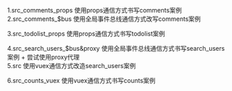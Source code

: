 1.src_comments_props  使用props通信方式书写comments案例<br>
2.src_comments_$bus   使用全局事件总线通信方式改写comments案例<br>

3.src_todolist_props  使用props通信方式书写todolist案例<br>

4.src_search_users_$bus&proxy  使用全局事件总线通信方式书写search_users案例 + 尝试使用proxy代理<br>
5.src  使用vuex通信方式改造search_users案例<br>

6.src_counts_vuex  使用vuex通信方式书写counts案例<br>

